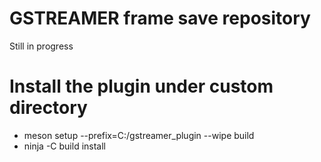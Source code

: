 # GSTREAMER frame save repository

Still in progress

# Install the plugin under custom directory
- meson setup --prefix=C:/gstreamer_plugin --wipe build
- ninja -C build install
